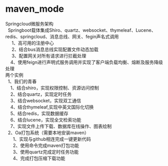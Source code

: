 # maven_mode
Springcloud微服务架构  
&nbsp;  Springboot载体集成Shiro、quartz、websocket、thymeleaf、Lucene、redis、springcloud、消息总线、网关、fegin声名式调用   
&nbsp; &nbsp;&nbsp; 1、高可用的注册中心  
&nbsp; &nbsp;&nbsp; 2、结合bus消息总线实现配置文件动态加载  
&nbsp; &nbsp;&nbsp; 3、配置网关对所有请求进行拦截处理  
&nbsp; &nbsp;&nbsp;4、使用feign进行声明式服务调用并实现了客户端负载均衡、熔断及服务降级处理  
两个实例  
&nbsp; 1、我们的青春  
&nbsp; &nbsp;&nbsp;1、结合shiro，实现权限控制、资源访问控制  
&nbsp; &nbsp;&nbsp;2、结合quartz，实现定时任务  
&nbsp; &nbsp;&nbsp;3、结合websocket，实现双工通信  
&nbsp; &nbsp;&nbsp;4、结合thymeleaf,实现中英文国际化切换  
&nbsp; &nbsp;&nbsp;5、结合redis，实现数据缓存  
&nbsp; &nbsp;&nbsp;6、结合lucene，实现全文检索功能  
&nbsp; &nbsp;&nbsp;7、实现文件上传下载、数据库在线操作、图表绘制  
&nbsp; 2、Oa打包系统（需要本地安装maven）    
&nbsp; &nbsp; &nbsp; 1、实现与github相连完成一键更新代码  
&nbsp; &nbsp; &nbsp; 2、使用命令完成maven打包功能  
&nbsp; &nbsp; &nbsp; 3、使用quartz完成定时任务功能  
&nbsp; &nbsp; &nbsp; 4、完成打包压缩下载功能  
  
